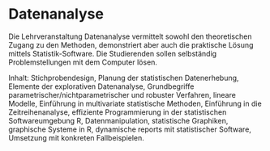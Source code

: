 # Datenanalyse
Die Lehrveranstaltung Datenanalyse vermittelt sowohl den theoretischen Zugang zu den Methoden, demonstriert aber auch die praktische Lösung mittels Statistik-Software. Die Studierenden sollen selbständig Problemstellungen mit dem Computer lösen.

Inhalt: 
Stichprobendesign, Planung der statistischen Datenerhebung, Elemente der explorativen Datenanalyse, Grundbegriffe parametrischer/nichtparametrischer und robuster Verfahren, lineare Modelle, Einführung in multivariate statistische Methoden, Einführung in die Zeitreihenanalyse, effiziente Programmierung in der statistischen Softwareumgebung R, Datenmanipulation, statistische Graphiken, graphische Systeme in R, dynamische reports mit statistischer Software, Umsetzung mit konkreten Fallbeispielen.
